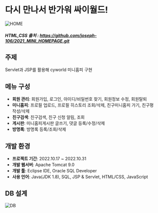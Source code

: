 # 다시 만나서 반가워 싸이월드!
![HOME](https://user-images.githubusercontent.com/104578954/208947827-7f951f6c-50dd-425f-83b0-914558b6892a.png)
##### HTML,CSS 출처 : https://github.com/joseph-106/2021_MINI_HOMEPAGE.git

## 주제
Servlet과 JSP를 활용해 cyworld 미니홈피 구현

## 메뉴 구성
+ **회원 관리**: 회원가입, 로그인, 아이디/비밀번호 찾기, 회원정보 수정, 회원탈퇴
+ **미니홈피**: 프로필 업로드, 프로필 히스토리 조회/삭제, 친구미니홈피 가기, 친구평 작성/삭제
+ **친구검색**: 친구검색, 친구 신청 알림, 조회
+ **게시판**: 미니홈피게시판 글쓰기, 댓글 등록/수정/삭제
+ **방명록**: 방명록 등록/조회/삭제

## 개발 환경
+ **프로젝트 기간**: 2022.10.17 ~ 2022.10.31
+ **개발 웹서버**: Apache Tomcat 9.0
+ **개발 툴**: Eclipse IDE, Oracle SQL Developer
+ **사용 언어**: Java(JDK 1.8), SQL, JSP & Servlet, HTML/CSS, JavaScript

## DB 설계
![DB](https://user-images.githubusercontent.com/104578954/208948156-0abe473d-a5d5-4e7d-a452-71398044e9f2.png)
